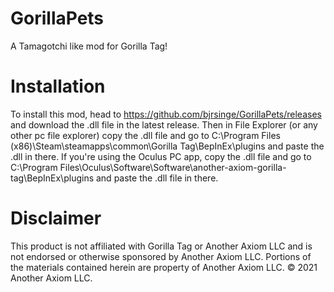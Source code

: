 # GorillaPets
A Tamagotchi like mod for Gorilla Tag!

# Installation
To install this mod, head to https://github.com/bjrsinge/GorillaPets/releases and download the .dll file in the latest release. Then in File Explorer (or any other pc file explorer) copy the .dll file and go to C:\Program Files (x86)\Steam\steamapps\common\Gorilla Tag\BepInEx\plugins and paste the .dll in there. If you're using the Oculus PC app, copy the .dll file and go to C:\Program Files\Oculus\Software\Software\another-axiom-gorilla-tag\BepInEx\plugins and paste the .dll file in there.

# Disclaimer
This product is not affiliated with Gorilla Tag or Another Axiom LLC and is not endorsed or otherwise sponsored by Another Axiom LLC. Portions of the materials contained herein are property of Another Axiom LLC. © 2021 Another Axiom LLC.
